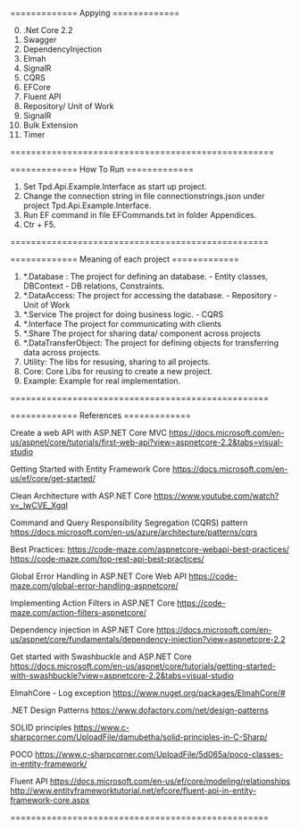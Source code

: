 ============= Appying =============

0. .Net Core 2.2
1. Swagger
2. DependencyInjection
3. Elmah
4. SignalR
5. CQRS
6. EFCore
7. Fluent API
8. Repository/ Unit of Work
9. SignalR
10. Bulk Extension
11. Timer

===================================================

============= How To Run =============

1. Set Tpd.Api.Example.Interface as start up project.
2. Change the connection string in file connectionstrings.json under project Tpd.Api.Example.Interface.
3. Run EF command in file EFCommands.txt in folder Appendices.
4. Ctr + F5.

==================================================

============= Meaning of each project =============

1. *.Database :		The project for defining an database.
		- Entity classes, DBContext
		- DB relations, Constraints.
2. *.DataAccess:	The project for accessing the database.
		- Repository
		- Unit of Work
3. *.Service		The project for doing business logic.
		- CQRS
4. *.Interface		The project for communicating with clients
5. *.Share			The project for sharing data/ component across projects
6. *.DataTransferObject:		The project for defining objects for transferring data across projects.
7. Utility:		The libs for resusing, sharing to all projects.
8. Core:		Core Libs for reusing to create a new project.
9. Example:		Example for real implementation.

==================================================

============= References =============

Create a web API with ASP.NET Core MVC
https://docs.microsoft.com/en-us/aspnet/core/tutorials/first-web-api?view=aspnetcore-2.2&tabs=visual-studio

Getting Started with Entity Framework Core
https://docs.microsoft.com/en-us/ef/core/get-started/

Clean Architecture with ASP.NET Core
https://www.youtube.com/watch?v=_lwCVE_XgqI

Command and Query Responsibility Segregation (CQRS) pattern
https://docs.microsoft.com/en-us/azure/architecture/patterns/cqrs

Best Practices:
https://code-maze.com/aspnetcore-webapi-best-practices/
https://code-maze.com/top-rest-api-best-practices/

Global Error Handling in ASP.NET Core Web API
https://code-maze.com/global-error-handling-aspnetcore/

Implementing Action Filters in ASP.NET Core
https://code-maze.com/action-filters-aspnetcore/

Dependency injection in ASP.NET Core
https://docs.microsoft.com/en-us/aspnet/core/fundamentals/dependency-injection?view=aspnetcore-2.2

Get started with Swashbuckle and ASP.NET Core
https://docs.microsoft.com/en-us/aspnet/core/tutorials/getting-started-with-swashbuckle?view=aspnetcore-2.2&tabs=visual-studio

ElmahCore - Log exception
https://www.nuget.org/packages/ElmahCore/#

.NET Design Patterns
https://www.dofactory.com/net/design-patterns

SOLID principles
https://www.c-sharpcorner.com/UploadFile/damubetha/solid-principles-in-C-Sharp/

POCO
https://www.c-sharpcorner.com/UploadFile/5d065a/poco-classes-in-entity-framework/

Fluent API
https://docs.microsoft.com/en-us/ef/core/modeling/relationships
http://www.entityframeworktutorial.net/efcore/fluent-api-in-entity-framework-core.aspx

==================================================
